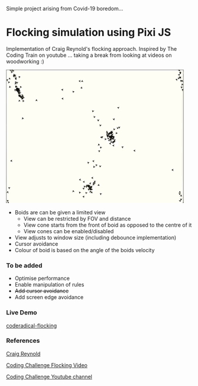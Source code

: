 Simple project arising from Covid-19 boredom...

# Flocking simulation using Pixi JS

Implementation of Craig Reynold's flocking approach. Inspired by The Coding Train on youtube ... taking a break from looking at videos on woodworking :)

![Screen Grab](/resources/screengrab.gif)

* Boids are can be given a limited view
  * View can be restricted by FOV and distance
  * View cone starts from the front of boid as opposed to the centre of it
  * View cones can be enabled/disabled
* View adjusts to window size (including debounce implementation)
* Cursor avoidance
* Colour of boid is based on the angle of the boids velocity

### To be added

* Optimise performance
* Enable manipulation of rules
* ~~Add cursor avoidance~~
* Add screen edge avoidance


### Live Demo
[coderadical-flocking](https://coderadical.com/flocking/)

### References
[Craig Reynold](https://www.red3d.com/cwr/boids/)

[Coding Challenge Flocking Video](https://thecodingtrain.com/CodingChallenges/124-flocking-boids.html)

[Coding Challenge Youtube channel](https://www.youtube.com/user/shiffman)
